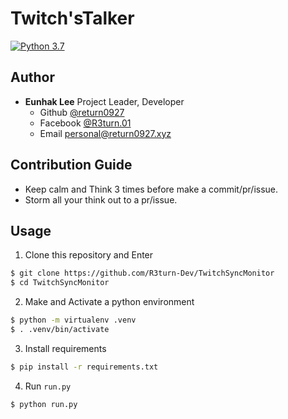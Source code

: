 # Twitch'sTalker
[![Python 3.7](https://img.shields.io/badge/python-3.7-blue.svg)](https://www.python.org/downloads/release/python-373/)


## Author
- **Eunhak Lee** Project Leader, Developer
    - Github [@return0927](https://github.com/return0927)
    - Facebook [@R3turn.01](https://fb.com/R3turn.01)
    - Email [personal@return0927.xyz](mailto:peresonal@return0927.xyz)

## Contribution Guide
- Keep calm and Think 3 times before make a commit/pr/issue.
- Storm all your think out to a pr/issue.

## Usage
1. Clone this repository and Enter
```sh
$ git clone https://github.com/R3turn-Dev/TwitchSyncMonitor
$ cd TwitchSyncMonitor
```
2. Make and Activate a python environment
```sh
$ python -m virtualenv .venv
$ . .venv/bin/activate
```
3. Install requirements
```sh
$ pip install -r requirements.txt
```
4. Run `run.py`
```sh
$ python run.py
```